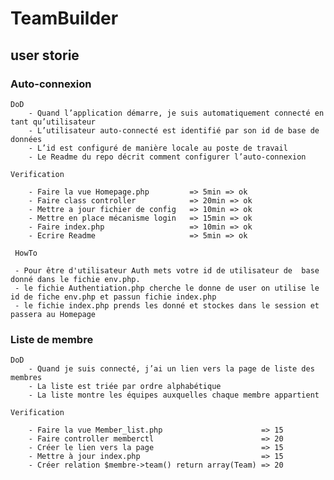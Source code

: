 # TeamBuilder
 

## user storie

### Auto-connexion 

    DoD
        - Quand l’application démarre, je suis automatiquement connecté en tant qu’utilisateur 
        - L’utilisateur auto-connecté est identifié par son id de base de données 
        - L’id est configuré de manière locale au poste de travail 
        - Le Readme du repo décrit comment configurer l’auto-connexion 

    Verification

        - Faire la vue Homepage.php         => 5min => ok
        - Faire class controller            => 20min => ok
        - Mettre a jour fichier de config   => 10min => ok
        - Mettre en place mécanisme login   => 15min => ok
        - Faire index.php                   => 10min => ok
        - Ecrire Readme                     => 5min => ok

     HowTo

     - Pour être d'utilisateur Auth mets votre id de utilisateur de  base donné dans le fichie env.php.
     - le fichie Authentiation.php cherche le donne de user on utilise le id de fiche env.php et passun fichie index.php
     - le fichie index.php prends les donné et stockes dans le session et passera au Homepage


### Liste de membre 

    DoD
        - Quand je suis connecté, j’ai un lien vers la page de liste des membres 
        - La liste est triée par ordre alphabétique  
        - La liste montre les équipes auxquelles chaque membre appartient 

    Verification

        - Faire la vue Member_list.php                      => 15
        - Faire controller memberctl                        => 20
        - Créer le lien vers la page                        => 15
        - Mettre à jour index.php                           => 15
        - Créer relation $membre->team() return array(Team) => 20